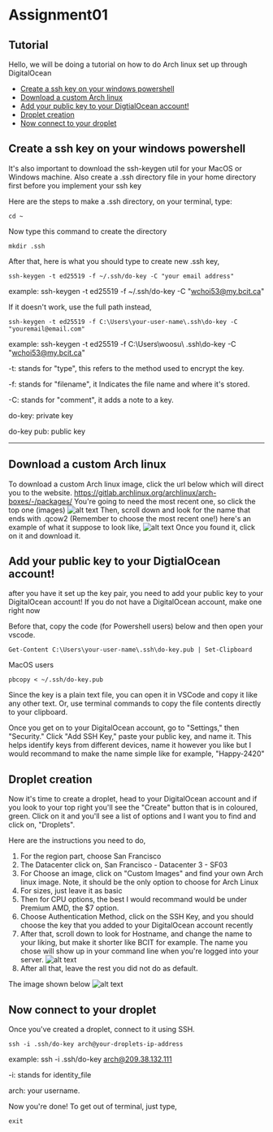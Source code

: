 # Assignment01

## Tutorial
Hello, we will be doing a tutorial on how to do Arch linux set up through DigitalOcean

- [Create a ssh key on your windows powershell](#Create-a-ssh-key-on-your-windows-powershell)
- [Download a custom Arch linux](#Download-a-custom-Arch-linux)
- [Add your public key to your DigtialOcean account!](#Add-your-public-key-to-your-DigtialOcean-account!)
- [Droplet creation](#Droplet-creation)
- [Now connect to your droplet](#Now-connect-to-your-droplet)

## Create a ssh key on your windows powershell 
It's also important to download the ssh-keygen util for your MacOS or Windows machine.
Also create a .ssh directory file in your home directory first before you implement your ssh key

Here are the steps to make a .ssh directory, on your terminal, type:
```
cd ~
``` 
Now type this command to create the directory
```
mkdir .ssh
```


After that, here is what you should type to create new .ssh key,
```
ssh-keygen -t ed25519 -f ~/.ssh/do-key -C "your email address"
```
example: ssh-keygen -t ed25519 -f ~/.ssh/do-key -C "wchoi53@my.bcit.ca"

If it doesn't work, use the full path instead,
```
ssh-keygen -t ed25519 -f C:\Users\your-user-name\.ssh\do-key -C "youremail@email.com"
```
example: ssh-keygen -t ed25519 -f C:\Users\woosu\ .ssh\do-key -C "wchoi53@my.bcit.ca"

-t: stands for "type", this refers to the method used to encrypt the key.

-f: stands for "filename", it Indicates the file name and where it's stored.

-C: stands for "comment", it adds a note to a key.

do-key: private key

do-key pub: public key

---------------
## Download a custom Arch linux 
To download a custom Arch linux image, click the url below which will direct you to the website.
https://gitlab.archlinux.org/archlinux/arch-boxes/-/packages/
You're going to need the most recent one, so click the top one (images)
![alt text](image-3.png)
Then, scroll down and look for the name that ends with .qcow2 (Remember to choose the most recent one!) here's an example of what it suppose to look like, 
![alt text](image-5.png)
Once you found it, click on it and download it.


## Add your public key to your DigtialOcean account!
after you have it set up the key pair, you need to add your public key to your DigitalOcean account! 
If you do not have a DigitalOcean account, make one right now

Before that, copy the code (for Powershell users) below and then open your vscode.
```
Get-Content C:\Users\your-user-name\.ssh\do-key.pub | Set-Clipboard
```
MacOS users
```
pbcopy < ~/.ssh/do-key.pub
```

Since the key is a plain text file, you can open it in VSCode and copy it like any other text. Or, use terminal commands to copy the file contents directly to your clipboard.

Once you get on to your DigitalOcean account, go to "Settings," then "Security." Click "Add SSH Key," paste your public key, and name it. This helps identify keys from different devices, name it however you like but I would recommand to make the name simple like for example, "Happy-2420"



## Droplet creation 
Now it's time to create a droplet, head to your DigitalOcean account and if you look to your top right you'll see the "Create" button that is in coloured, green. Click on it and you'll see a list of options and I want you to find and click on, "Droplets". 

Here are the instructions you need to do, 

1. For the region part, choose San Francisco
2. The Datacenter click on, San Francisco - Datacenter 3 - SF03
3. For Choose an image, click on "Custom Images" and find your own Arch linux image. Note, it should be the only option to choose for Arch Linux
4. For sizes, just leave it as basic
5. Then for CPU options, the best I would recommand would be under Premium AMD, the $7 option.
6. Choose Authentication Method, click on the SSH Key, and you should choose the key that you added to your DigitalOcean account recently
7. After that, scroll down to look for Hostname, and  change the name to your liking, but make it shorter like BCIT for example. The name you chose will show up in your command line when you're logged into your server.
![alt text](image-1.png)
8. After all that, leave the rest you did not do as default.

The image shown below 
![alt text](image-2.png)


## Now connect to your droplet
Once you've created a droplet, connect to it using SSH.
```
ssh -i .ssh/do-key arch@your-droplets-ip-address
```
example: ssh -i .ssh/do-key arch@209.38.132.111

-i: stands for identity_file 

arch: your username.

Now you're done! To get out of terminal, just type, 
```
exit
```